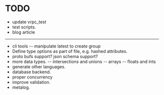 # TODO

- update vrpc\_test
- test scripts.
- blog article

----- 

- cli tools
-- manipulate latest to create group
- Define type options as part of file, e.g. hashed attributes.
- proto bufs support? json schema support?
- more data types.
-- intersections and unions
-- arrays
-- floats and ints
- generate other languages.
- database backend.
- proper concurrency
- improve validation.
- metalog.

